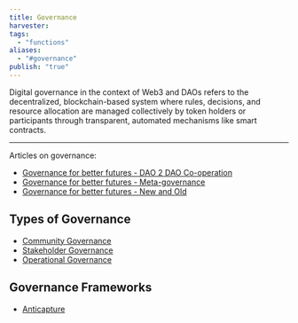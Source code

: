 ```yaml
---
title: Governance
harvester: 
tags:
  - "functions"
aliases:
  - "#governance"
publish: "true"
---
```


Digital governance in the context of Web3 and DAOs refers to the decentralized, blockchain-based system where rules, decisions, and resource allocation are managed collectively by token holders or participants through transparent, automated mechanisms like smart contracts.

---

Articles on governance:

- [Governance for better futures - DAO 2 DAO Co-operation](artifacts/Governance%20for%20better%20futures%20-%20DAO%202%20DAO%20Co-operation.md)
- [Governance for better futures - Meta-governance](artifacts/Governance%20for%20better%20futures%20-%20Meta-governance.md)
- [Governance for better futures - New and Old](artifacts/Governance%20for%20better%20futures%20-%20New%20and%20Old.md)

## Types of Governance

- [Community Governance](notes/dao-primitives/patterns/Community%20Governance.md)
- [Stakeholder Governance](notes/dao-primitives/patterns/Stakeholder%20Governance.md)
- [Operational Governance](notes/dao-primitives/patterns/Operational%20Governance.md)

## Governance Frameworks

- [Anticapture](library/Anticapture.md)
